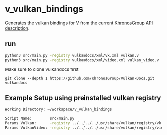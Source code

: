 # v_vulkan_bindings
Generates the vulkan bindings for [V](https://vlang.io/) from the current [KhronosGroup](https://github.com/KhronosGroup/) [API description](https://github.com/KhronosGroup/Vulkan-Docs/blob/main/xml/vk.xml).

## run
```bash
python3 src/main.py -registry vulkandocs/xml/vk.xml vulkan.v
python3 src/main.py -registry vulkandocs/xml/video.xml vulkan_video.v
```

Make sure to clone vulkandocs first

`git clone --depth 1 https://github.com/KhronosGroup/Vulkan-Docs.git vulkandocs`

## Example Setup using preinstalled vulkan registry
```bash
Working Directory: ~/workspace/v_vulkan_bindings

Script Name:        src/main.py
Params Vulkan:      -registry ../../../../usr/share/vulkan/registry/vk.xml vulkan.v
Params VulkanVideo: -registry ../../../../usr/share/vulkan/registry/video.xml vulkan_video.v
```

